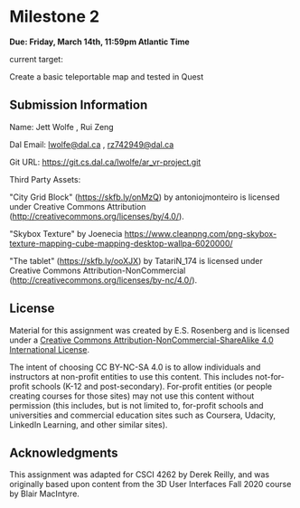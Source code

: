 # Milestone 2

**Due: Friday, March 14th, 11:59pm Atlantic Time**

current target:

Create a basic teleportable map and tested in Quest

## Submission Information


Name: Jett Wolfe , Rui Zeng

Dal Email: lwolfe@dal.ca , rz742949@dal.ca

Git URL: https://git.cs.dal.ca/lwolfe/ar_vr-project.git

Third Party Assets:

"City Grid Block" (https://skfb.ly/onMzQ) by antoniojmonteiro is licensed under Creative Commons Attribution (http://creativecommons.org/licenses/by/4.0/).

"Skybox Texture" by Joenecia 
https://www.cleanpng.com/png-skybox-texture-mapping-cube-mapping-desktop-wallpa-6020000/ 

"The tablet" (https://skfb.ly/ooXJX) by TatariN_174 is licensed under Creative Commons Attribution-NonCommercial (http://creativecommons.org/licenses/by-nc/4.0/).

## License

Material for this assignment was created by E.S. Rosenberg and is licensed under a [Creative Commons Attribution-NonCommercial-ShareAlike 4.0 International License](http://creativecommons.org/licenses/by-nc-sa/4.0/).

The intent of choosing CC BY-NC-SA 4.0 is to allow individuals and instructors at non-profit entities to use this content.  This includes not-for-profit schools (K-12 and post-secondary). For-profit entities (or people creating courses for those sites) may not use this content without permission (this includes, but is not limited to, for-profit schools and universities and commercial education sites such as Coursera, Udacity, LinkedIn Learning, and other similar sites).   

## Acknowledgments

This assignment was adapted for CSCI 4262 by Derek Reilly, and was originally based upon content from the 3D User Interfaces Fall 2020 course by Blair MacIntyre.
